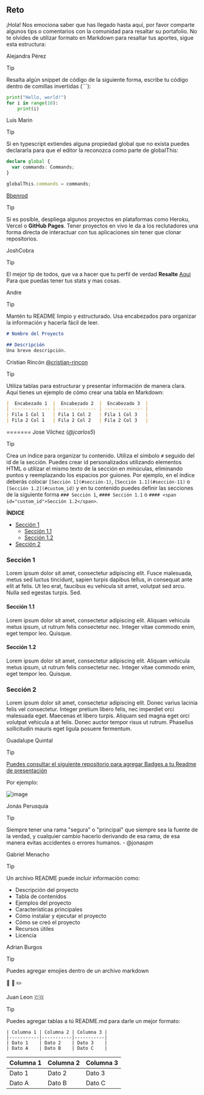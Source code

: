 ## Reto

¡Hola! Nos emociona saber que has llegado hasta aquí, por favor comparte algunos tips o comentarios con la comunidad para resaltar su portafolio. 
No te olvides de utilizar formato en Markdown para resaltar tus aportes, sigue esta estructura:

Alejandra Pérez

> [!TIP]
> Resalta algún snippet de código de la siguiente forma, escribe tu código dentro de comillas invertidas (```):

```py
print("Hello, world!")
for i in range(10):
    print(i)
```

<!-- Sección de tips -->

Luis Marin

> [!TIP]
> Si en typescript extiendes alguna propiedad global que no exista puedes declararla para que el editor la reconozca como parte de globalThis:

```typescript
declare global {
  var commands: Commands;
}

globalThis.commands = commands;
```

[Bbenrod](https://github.com/Bbenrod)

> [!TIP]
> Si es posible, despliega algunos proyectos en plataformas como Heroku, Vercel o **GitHub Pages**. Tener proyectos en vivo le da a los reclutadores una forma directa de interactuar con tus aplicaciones sin tener que clonar repositorios.

JoshCobra

> [!TIP]
> El mejor tip de todos, que va a hacer que tu perfil de verdad **Resalte** [Aqui](https://gprm.itsvg.in/) Para que puedas tener tus stats y mas cosas.

Andre

> [!TIP] 
> Mantén tu README limpio y estructurado. Usa encabezados para organizar la información y hacerla fácil de leer.

```md
# Nombre del Proyecto

## Descripción
Una breve descripción.
```

Cristian Rincón [@cristian-rincon](github.com/cristian-rincon)

> [!TIP] 
> Utiliza tablas para estructurar y presentar información de manera clara.
> Aquí tienes un ejemplo de cómo crear una tabla en Markdown:

```md
|  Encabezado 1  |  Encabezado 2  |  Encabezado 3  |
| -------------- | -------------- | -------------- |
| Fila 1 Col 1   | Fila 1 Col 2   | Fila 1 Col 3   |
| Fila 2 Col 1   | Fila 2 Col 2   | Fila 2 Col 3   |
```
=======
Jose Vilchez (_@jcarlos5_)

> [!TIP]
> Crea un índice para organizar tu contenido. Utiliza el símbolo `#` seguido del id de la sección. Puedes crear id personalizados utilizando elementos HTML o utilizar el mismo texto de la sección en minúculas, eliminando puntos y reemplazando los espacios por guiones. Por ejemplo, en el índice deberás colocar `[Sección 1](#sección-1)`, `[Sección 1.1](#sección-11)` o `[Sección 1.2](#custom_id)` y en tu contenido puedes definir las secciones de la siguiente forma `### Sección 1`, `#### Sección 1.1` o `#### <span id="custom_id">Sección 1.2</span>`.

**ÍNDICE**
- [Sección 1](#sección-1)
    - [Sección 1.1](#sección-11)
    - [Sección 1.2](#custom_id)
- [Sección 2](#sección-2)

### Sección 1
Lorem ipsum dolor sit amet, consectetur adipiscing elit. Fusce malesuada, metus sed luctus tincidunt, sapien turpis dapibus tellus, in consequat ante elit at felis. Ut leo erat, faucibus eu vehicula sit amet, volutpat sed arcu. Nulla sed egestas turpis. Sed.
#### Sección 1.1
Lorem ipsum dolor sit amet, consectetur adipiscing elit. Aliquam vehicula metus ipsum, ut rutrum felis consectetur nec. Integer vitae commodo enim, eget tempor leo. Quisque.
#### <span id="custom_id">Sección 1.2</span>
Lorem ipsum dolor sit amet, consectetur adipiscing elit. Aliquam vehicula metus ipsum, ut rutrum felis consectetur nec. Integer vitae commodo enim, eget tempor leo. Quisque.

### Sección 2
Lorem ipsum dolor sit amet, consectetur adipiscing elit. Donec varius lacinia felis vel consectetur. Integer pretium libero felis, nec imperdiet orci malesuada eget. Maecenas et libero turpis. Aliquam sed magna eget orci volutpat vehicula a at felis. Donec auctor tempor risus ut rutrum. Phasellus sollicitudin mauris eget ligula posuere fermentum.

Guadalupe Quintal

> [!TIP]
> [Puedes consultar el siguiente repositorio para agregar Badges a tu Readme de presentación](https://github.com/alexandresanlim/Badges4-README.md-Profile)
>
> Por ejemplo:
> 
> ![image](https://img.shields.io/badge/Microsoft%20SQL%20Server-CC2927?style=for-the-badge&logo=microsoft%20sql%20server&logoColor=white)

Jonás Perusquía

> [!TIP]
> Siempre tener una rama "segura" o "principal" que siempre sea la fuente de la verdad, y cualquier cambio hacerlo derivando de esa rama, de esa manera evitas accidentes o errores humanos. - @jonaspm

Gabriel Menacho

> [!TIP]
> Un archivo README puede incluir información como: 

- Descripción del proyecto 
- Tabla de contenidos 
- Ejemplos del proyecto 
- Características principales 
- Cómo instalar y ejecutar el proyecto 
- Cómo se creó el proyecto 
- Recursos útiles 
- Licencia

Adrian Burgos

> [!TIP]
> Puedes agregar emojies dentro de un archivo markdown

🌱 🎉 ✏️

Juan Leon 🇨🇴

> [!TIP]
> Puedes agregar tablas a tú README.md para darle un mejor formato:

```
| Columna 1 | Columna 2 | Columna 3 |
|-----------|-----------|-----------|
| Dato 1    | Dato 2    | Dato 3    |
| Dato A    | Dato B    | Dato C    |
```
| Columna 1 | Columna 2 | Columna 3 |
|-----------|-----------|-----------|
| Dato 1    | Dato 2    | Dato 3    |
| Dato A    | Dato B    | Dato C    |


<!-- Sección de tips - FIN -->
